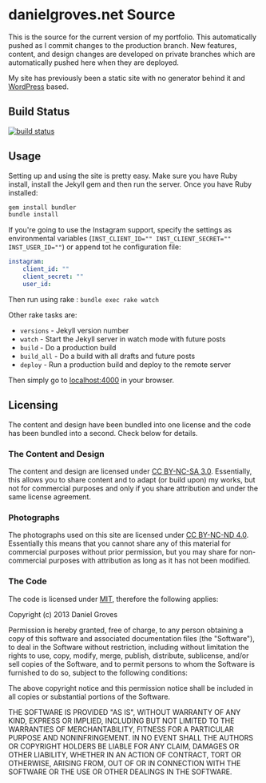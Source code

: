 # danielgroves.net Source

This is the source for the current version of my portfolio. This automatically pushed as I commit changes to the production branch. New features, content, and design changes are developed on private branches which are automatically pushed here when they are deployed.

My site has previously been a static site with no generator behind it and [WordPress](http://wordpress.org "WordPress Publishing Platform") based.

## Build Status

[![build status](https://ci.danielgroves.net/projects/19/status.png?ref=master)](https://ci.danielgroves.net/projects/19/)

## Usage

Setting up and using the site is pretty easy. Make sure you have Ruby install, install the Jekyll gem and then run the server. Once you have Ruby installed:

```bash
gem install bundler
bundle install
```

If you're going to use the Instagram support, specify the settings as environmental variables (`INST_CLIENT_ID="" INST_CLIENT_SECRET="" INST_USER_ID=""`) or append tot he configuration file:

```yaml
instagram:
    client_id: ""
    client_secret: ""
    user_id:
```

Then run using rake : `bundle exec rake watch`

Other rake tasks are:
* `versions` - Jekyll version number
* `watch` - Start the Jekyll server in watch mode with future posts
* `build` - Do a production build
* `build_all` - Do a build with all drafts and future posts
* `deploy` - Run a production build and deploy to the remote server

Then simply go to [localhost:4000](http://localhost:4000) in your browser.

## Licensing

The content and design have been bundled into one license and the code has been bundled into a second. Check below for details.

### The Content and Design

The content and design are licensed under [CC BY-NC-SA 3.0](http://creativecommons.org/licenses/by-nc-sa/3.0/ "Creative Commons Attribution-NonCommercial-ShareAlike 3.0 Unported License"). Essentially, this allows you to share content and to adapt (or build upon) my works, but not for commercial purposes and only if you share attribution and under the same license agreement.

### Photographs

The photographs used on this site are licensed under [CC BY-NC-ND 4.0](http://creativecommons.org/licenses/by-nc-nd/4.0/ "Create Commons Attribution-NonCommercial-NoDerivatives 4.0 International License"). Essentially this means that you cannot share any of this material for commercial purposes without prior permission, but you may share for non-commercial purposes with attribution as long as it has not been modified.

### The Code

The code is licensed under [MIT](http://opensource.org/licenses/MIT "MIT License Agreement"), therefore the following applies:

Copyright (c) 2013 Daniel Groves

Permission is hereby granted, free of charge, to any person obtaining a copy of this software and associated documentation files (the "Software"), to deal in the Software without restriction, including without limitation the rights to use, copy, modify, merge, publish, distribute, sublicense, and/or sell copies of the Software, and to permit persons to whom the Software is furnished to do so, subject to the following conditions:

The above copyright notice and this permission notice shall be included in all copies or substantial portions of the Software.

THE SOFTWARE IS PROVIDED "AS IS", WITHOUT WARRANTY OF ANY KIND, EXPRESS OR IMPLIED, INCLUDING BUT NOT LIMITED TO THE WARRANTIES OF MERCHANTABILITY, FITNESS FOR A PARTICULAR PURPOSE AND NONINFRINGEMENT. IN NO EVENT SHALL THE AUTHORS OR COPYRIGHT HOLDERS BE LIABLE FOR ANY CLAIM, DAMAGES OR OTHER LIABILITY, WHETHER IN AN ACTION OF CONTRACT, TORT OR OTHERWISE, ARISING FROM, OUT OF OR IN CONNECTION WITH THE SOFTWARE OR THE USE OR OTHER DEALINGS IN THE SOFTWARE.
